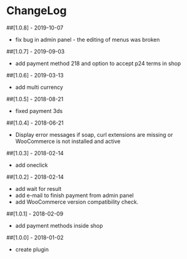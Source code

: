 # ChangeLog

##[1.0.8]  - 2019-10-07
- fix bug in admin panel - the editing of menus was broken

##[1.0.7]  - 2019-09-03
- add payment method 218 and option to accept p24 terms in shop

##[1.0.6]  - 2019-03-13
- add multi currency

##[1.0.5]  - 2018-08-21
- fixed payment 3ds

##[1.0.4]  - 2018-06-21
- Display error messages if soap, curl extensions are missing or WooCommerce is not installed and active

##[1.0.3]  - 2018-02-14
- add oneclick

##[1.0.2]  - 2018-02-14
- add wait for result
- add e-mail to finish payment from admin panel
- add WooCommerce version compatibility check.

##[1.0.1]  - 2018-02-09
- add payment methods inside shop 

##[1.0.0]  - 2018-01-02
- create plugin